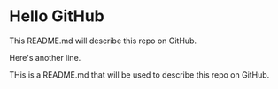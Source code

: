 # Hello GitHub

This README.md will describe this repo on GitHub.

Here's another line.

THis is a README.md that will be used to describe this repo
on GitHub.
